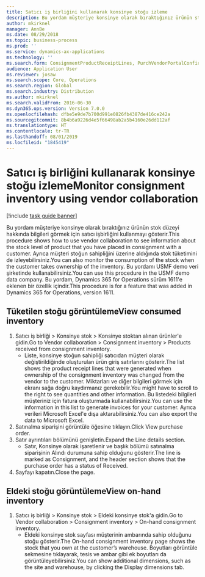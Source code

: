 ```yaml
---
title: Satıcı iş birliğini kullanarak konsinye stoğu izleme
description: Bu yordam müşteriye konsinye olarak bıraktığınız ürünün stok düzeyi hakkında bilgileri görmek için satıcı işbirliğini kullanmayı gösterir.
author: mkirknel
manager: AnnBe
ms.date: 08/29/2018
ms.topic: business-process
ms.prod: ''
ms.service: dynamics-ax-applications
ms.technology: ''
ms.search.form: ConsignmentProductReceiptLines, PurchVendorPortalConfirmedOrders, DefaultDashboard, ConsignmentVendorPortalOnhand
audience: Application User
ms.reviewer: josaw
ms.search.scope: Core, Operations
ms.search.region: Global
ms.search.industry: Distribution
ms.author: mkirknel
ms.search.validFrom: 2016-06-30
ms.dyn365.ops.version: Version 7.0.0
ms.openlocfilehash: dfbe5e9de7b700d991e0826fb4387de416ce242a
ms.sourcegitcommit: 8b4b6a9226d4e5f66498ab2a5b4160e26dd112af
ms.translationtype: HT
ms.contentlocale: tr-TR
ms.lasthandoff: 08/01/2019
ms.locfileid: "1845419"
---
```

# <a name="monitor-consignment-inventory-using-vendor-collaboration"></a><span data-ttu-id="da1de-103">Satıcı iş birliğini kullanarak konsinye stoğu izleme</span><span class="sxs-lookup"><span data-stu-id="da1de-103">Monitor consignment inventory using vendor collaboration</span></span>

[!include [task guide banner](../../includes/task-guide-banner.md)]

<span data-ttu-id="da1de-104">Bu yordam müşteriye konsinye olarak bıraktığınız ürünün stok düzeyi hakkında bilgileri görmek için satıcı işbirliğini kullanmayı gösterir.</span><span class="sxs-lookup"><span data-stu-id="da1de-104">This procedure shows how to use vendor collaboration to see information about the stock level of product that you have placed in consignment with a customer.</span></span> <span data-ttu-id="da1de-105">Ayrıca müşteri stoğun sahipliğini üzerine aldığında stok tüketimini de izleyebilirsiniz.</span><span class="sxs-lookup"><span data-stu-id="da1de-105">You can also monitor the consumption of the stock when the customer takes ownership of the inventory.</span></span> <span data-ttu-id="da1de-106">Bu yordamı USMF demo veri şirketinde kullanabilirsiniz.</span><span class="sxs-lookup"><span data-stu-id="da1de-106">You can use this procedure in the USMF demo data company.</span></span> <span data-ttu-id="da1de-107">Bu yordam, Dynamics 365 for Operations sürüm 1611'e eklenen bir özellik içindir.</span><span class="sxs-lookup"><span data-stu-id="da1de-107">This procedure is for a feature that was added in Dynamics 365 for Operations, version 1611.</span></span>


## <a name="view-consumed-inventory"></a><span data-ttu-id="da1de-108">Tüketilen stoğu görüntüleme</span><span class="sxs-lookup"><span data-stu-id="da1de-108">View consumed inventory</span></span>
1. <span data-ttu-id="da1de-109">Satıcı iş birliği > Konsinye stok > Konsinye stoktan alınan ürünler'e gidin.</span><span class="sxs-lookup"><span data-stu-id="da1de-109">Go to Vendor collaboration > Consignment inventory > Products received from consignment inventory.</span></span>
    * <span data-ttu-id="da1de-110">Liste, konsinye stoğun sahipliği satıcıdan müşteri olarak değiştirildiğinde oluşturulan ürün giriş satırlarını gösterir.</span><span class="sxs-lookup"><span data-stu-id="da1de-110">The list shows the product receipt lines that were generated when ownership of the consignment inventory was changed from the vendor to the customer.</span></span> <span data-ttu-id="da1de-111">Miktarları ve diğer bilgileri görmek için ekranı sağa doğru kaydırmanız gerekebilir.</span><span class="sxs-lookup"><span data-stu-id="da1de-111">You might have to scroll to the right to see quantities and other information.</span></span> <span data-ttu-id="da1de-112">Bu listedeki bilgileri müşteriniz için fatura oluşturmada kullanabilirsiniz.</span><span class="sxs-lookup"><span data-stu-id="da1de-112">You can use the information in this list to generate invoices for your customer.</span></span> <span data-ttu-id="da1de-113">Ayrıca verileri Microsoft Excel'e dışa aktarabilirsiniz.</span><span class="sxs-lookup"><span data-stu-id="da1de-113">You can also export the data to Microsoft Excel.</span></span>   
2. <span data-ttu-id="da1de-114">Satınalma siparişini görüntüle öğesine tıklayın.</span><span class="sxs-lookup"><span data-stu-id="da1de-114">Click View purchase order.</span></span>
3. <span data-ttu-id="da1de-115">Satır ayrıntıları bölümünü genişletin.</span><span class="sxs-lookup"><span data-stu-id="da1de-115">Expand the Line details section.</span></span>
    * <span data-ttu-id="da1de-116">Satır, Konsinye olarak işaretlenir ve başlık bölümü satınalma siparişinin Alındı durumuna sahip olduğunu gösterir.</span><span class="sxs-lookup"><span data-stu-id="da1de-116">The line is marked as Consignment, and the header section shows that the purchase order has a status of Received.</span></span>  
4. <span data-ttu-id="da1de-117">Sayfayı kapatın.</span><span class="sxs-lookup"><span data-stu-id="da1de-117">Close the page.</span></span>

## <a name="view-on-hand-inventory"></a><span data-ttu-id="da1de-118">Eldeki stoğu görüntüleme</span><span class="sxs-lookup"><span data-stu-id="da1de-118">View on-hand inventory</span></span>
1. <span data-ttu-id="da1de-119">Satıcı iş birliği > Konsinye stok > Eldeki konsinye stok'a gidin.</span><span class="sxs-lookup"><span data-stu-id="da1de-119">Go to Vendor collaboration > Consignment inventory > On-hand consignment inventory.</span></span>
    * <span data-ttu-id="da1de-120">Eldeki konsinye stok sayfası müşterinin ambarında sahip olduğunu stoğu gösterir.</span><span class="sxs-lookup"><span data-stu-id="da1de-120">The On-hand consignment inventory page shows the stock that you own at the customer’s warehouse.</span></span> <span data-ttu-id="da1de-121">Boyutları görüntüle sekmesine tıklayarak, tesis ve ambar gibi ek boyutları da görüntüleyebilirsiniz.</span><span class="sxs-lookup"><span data-stu-id="da1de-121">You can show additional dimensions, such as the site and warehouse, by clicking the Display dimensions tab.</span></span>   

